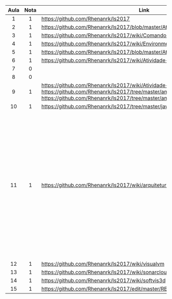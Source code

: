 | Aula  | Nota | Link | Comentário  |
|:-:|:-:|---|:-:|
| 1  | 1  | https://github.com/Rhenanrk/ls2017  |   |
| 2  | 1  | https://github.com/Rhenanrk/ls2017/blob/master/Ativ.%20Supervis.%2019.08.md  |   |
| 3  | 1  | https://github.com/Rhenanrk/ls2017/wiki/Comandos  |   |
| 4  | 1  | https://github.com/Rhenanrk/ls2017/wiki/Environment  |   |
| 5  | 1  | https://github.com/Rhenanrk/ls2017/blob/master/Ativid.%20Supervis.%2030.08.md  |   |
| 6  | 1  | https://github.com/Rhenanrk/ls2017/wiki/Atividade-Aula-06.09  |   |
| 7  | 0  |   |   |
| 8  | 0  |   |   |
| 9  | 1  | https://github.com/Rhenanrk/ls2017/wiki/Atividade-Aula-27.09  https://github.com/Rhenanrk/ls2017/tree/master/analise-estatica  https://github.com/Rhenanrk/ls2017/tree/master/analise-estatica2 |   |
| 10  | 1  | https://github.com/Rhenanrk/ls2017/tree/master/javancss  |   |
| 11  | 1  | https://github.com/Rhenanrk/ls2017/wiki/arquitetura  | Conforme informado durante a aula, esta atividade foi publicada no meu repositório às 23:30 da terça (17/10), e por conta do horário de verão na minha máquina (12:30), a atividade ficou com a data do dia seguinte (18/10)  |
| 12  | 1  | https://github.com/Rhenanrk/ls2017/wiki/visualvm  |   |
| 13  | 1  | https://github.com/Rhenanrk/ls2017/wiki/sonarcloud  |   |
| 14  | 1  | https://github.com/Rhenanrk/ls2017/wiki/softvis3d  |   |
| 15  | 1  | https://github.com/Rhenanrk/ls2017/edit/master/README.md  |   |
